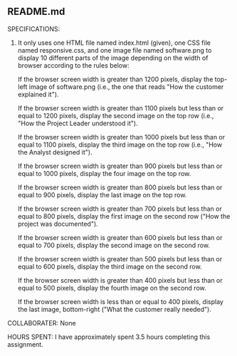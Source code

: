 ## README.md

SPECIFICATIONS:
1. It only uses one HTML file named index.html (given), one CSS file named
responsive.css, and one image file named software.png to display 10 different
parts of the image depending on the width of browser according to the 
rules below:

	If the browser screen width is greater than 1200 pixels, display the 
	top-left image of software.png (i.e., the one that reads "How the 
	customer explained it").

	If the browser screen width is greater than 1100 pixels but less than 
	or equal to 1200 pixels, display the second image on the top row 
	(i.e., "How the Project Leader understood it").

	If the browser screen width is greater than 1000 pixels but less than 
	or equal to 1100 pixels, display the third image on the top row 
	(i.e., "How the Analyst designed it").

	If the browser screen width is greater than 900 pixels but less 
	than or equal to 1000 pixels, display the four image on the top row.

	If the browser screen width is greater than 800 pixels but less 
	than or equal to 900 pixels, display the last image on the top row.

	If the browser screen width is greater than 700 pixels but less than 
	or equal to 800 pixels, display the first image on the second row 
	("How the project was documented").

	If the browser screen width is greater than 600 pixels but less 
	than or equal to 700 pixels, display the second image on the second row.

	If the browser screen width is greater than 500 pixels but less 
	than or equal to 600 pixels, display the third image on the second row.

	If the browser screen width is greater than 400 pixels but less than 
	or equal to 500 pixels, display the fourth image on the second row.

	If the browser screen width is less than or equal to 400 pixels, 
	display the last image, bottom-right ("What the customer really needed").

COLLABORATER:
None

HOURS SPENT:
I have approximately spent 3.5 hours completing this assignment.